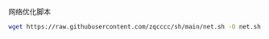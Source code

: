 网络优化脚本

```bash
wget https://raw.githubusercontent.com/zqcccc/sh/main/net.sh -O net.sh && bash net.sh
```

